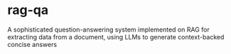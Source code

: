# rag-qa
A sophisticated question-answering system implemented on RAG for extracting data from a document, using LLMs to generate context-backed concise answers
